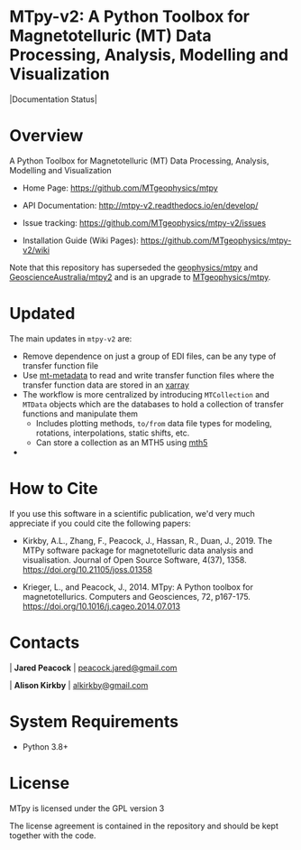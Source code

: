 # MTpy-v2: A Python Toolbox for Magnetotelluric (MT) Data Processing, Analysis, Modelling and Visualization

|Documentation Status|

# Overview

A Python Toolbox for Magnetotelluric (MT) Data Processing, Analysis, Modelling and Visualization

- Home Page: https://github.com/MTgeophysics/mtpy

- API Documentation: http://mtpy-v2.readthedocs.io/en/develop/

- Issue tracking: https://github.com/MTgeophysics/mtpy-v2/issues

- Installation Guide (Wiki Pages): https://github.com/MTgeophysics/mtpy-v2/wiki

Note that this repository has superseded the [geophysics/mtpy](https://github.com/geophysics/mtpy/tree/beta)
and [GeoscienceAustralia/mtpy2](https://github.com/GeoscienceAustralia/mtpy2/tree/develop) and is an upgrade to [MTgeophysics/mtpy](https://github.com/MTgeophysics/mtpy).

# Updated

The main updates in `mtpy-v2` are:

  - Remove dependence on just a group of EDI files, can be any type of transfer function file
  - Use [mt-metadata](https://github.com/kujaku11/mt_metadata>) to read and write transfer function files where the transfer function data are stored in an [xarray](https://docs.xarray.dev/en/stable/index.html)
  - The workflow is more centralized by introducing `MTCollection` and `MTData` objects which are the databases to hold a collection of transfer functions and manipulate them
    - Includes plotting methods, `to/from` data file types for modeling, rotations, interpolations, static shifts, etc.
	- Can store a collection as an MTH5 using [mth5](https://github.com/kujaku11/mth5)
  - 

# How to Cite

If you use this software in a scientific publication, we'd very much appreciate if you could cite the following papers:

- Kirkby, A.L., Zhang, F., Peacock, J., Hassan, R., Duan, J., 2019. The MTPy software package for magnetotelluric data analysis and visualisation. Journal of Open Source Software, 4(37), 1358. https://doi.org/10.21105/joss.01358
   
- Krieger, L., and Peacock, J., 2014. MTpy: A Python toolbox for magnetotellurics. Computers and Geosciences, 72, p167-175. https://doi.org/10.1016/j.cageo.2014.07.013



# Contacts

| **Jared Peacock**
| peacock.jared@gmail.com

| **Alison Kirkby**
| alkirkby@gmail.com


# System Requirements

-  Python 3.8+


# License

MTpy is licensed under the GPL version 3

The license agreement is contained in the repository and should be kept together with the code.

